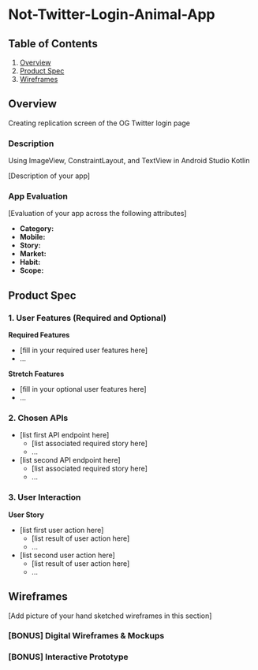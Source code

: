 # Not-Twitter-Login-Animal-App

## Table of Contents

1. [Overview](#Overview)
1. [Product Spec](#Product-Spec)
1. [Wireframes](#Wireframes)

## Overview
Creating replication screen of the OG Twitter login page

### Description
Using ImageView, ConstraintLayout, and TextView in Android Studio Kotlin

[Description of your app]

### App Evaluation

[Evaluation of your app across the following attributes]
- **Category:**
- **Mobile:**
- **Story:**
- **Market:**
- **Habit:**
- **Scope:**

## Product Spec

### 1. User Features (Required and Optional)

**Required Features**

* [fill in your required user features here]
* ...

**Stretch Features**

* [fill in your optional user features here]
* ...

### 2. Chosen APIs

- [list first API endpoint here]
  - [list associated required story here]
  - ...
- [list second API endpoint here]
  - [list associated required story here]
  - ...

### 3. User Interaction

**User Story**

- [list first user action here]
  - [list result of user action here]
  - ...
- [list second user action here]
  - [list result of user action here]
  - ...

## Wireframes

[Add picture of your hand sketched wireframes in this section]


### [BONUS] Digital Wireframes & Mockups

### [BONUS] Interactive Prototype
